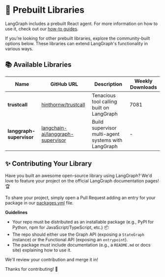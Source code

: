 [//]: # (This file is automatically generated using a script in docs/_scripts. Do not edit this file directly!)
# 🚀 Prebuilt Libraries

LangGraph includes a prebuilt React agent. For more information on how to use it, 
check out our [how-to guides](https://langchain-ai.github.io/langgraph/how-tos/#prebuilt-react-agent).

If you’re looking for other prebuilt libraries, explore the community-built options 
below. These libraries can extend LangGraph's functionality in various ways.

## 📚 Available Libraries

| Name | GitHub URL | Description | Weekly Downloads |
| --- | --- | --- | --- |
| **trustcall** | [hinthornw/trustcall](https://github.com/hinthornw/trustcall) | Tenacious tool calling built on LangGraph | 7081 |
| **langgraph-supervisor** | [langchain-ai/langgraph-supervisor](https://github.com/langchain-ai/langgraph-supervisor) | Build supervisor multi-agent systems with LangGraph | - |

## ✨ Contributing Your Library

Have you built an awesome open-source library using LangGraph? We'd love to feature 
your project on the official LangGraph documentation pages! 🏆

To share your project, simply open a Pull Request adding an entry for your package in our [packages.yml](https://github.com/langchain-ai/langgraph/blob/main/docs/_scripts/third_party_page/packages.yml) file.

**Guidelines**

- Your repo must be distributed as an installable package (e.g., PyPI for Python, npm 
  for JavaScript/TypeScript, etc.) 📦
- The repo should either use the Graph API (exposing a `StateGraph` instance) or 
  the Functional API (exposing an `entrypoint`).
- The package must include documentation (e.g., a `README.md` or docs site) 
  explaining how to use it.
  
We'll review your contribution and merge it in!

Thanks for contributing! 🚀
